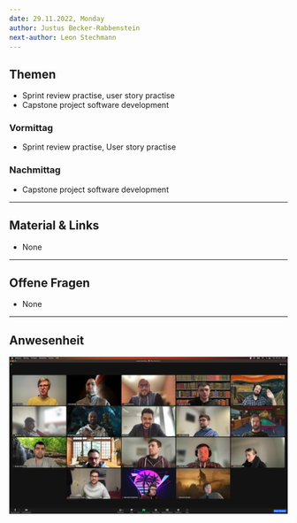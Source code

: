 ```yaml
---
date: 29.11.2022, Monday
author: Justus Becker-Rabbenstein
next-author: Leon Stechmann
---
```


## Themen
- Sprint review practise, user story practise
- Capstone project software development

### Vormittag

- Sprint review practise, User story practise

### Nachmittag

- Capstone project software development

---

## Material & Links

- None

---

## Offene Fragen

- None

---

## Anwesenheit

![2022/11/28](../images/2022-11-28.png)

